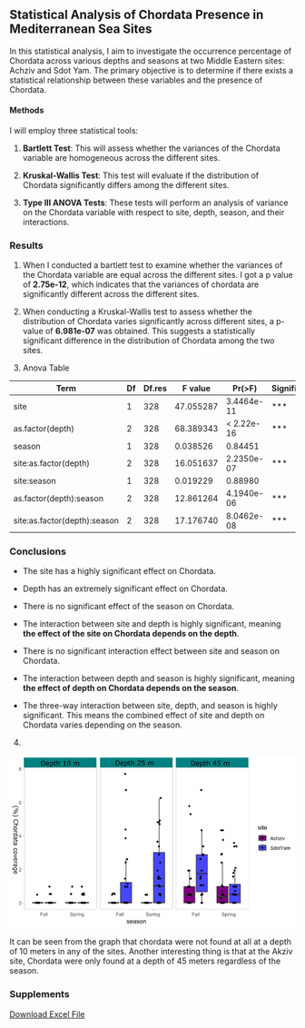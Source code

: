 
## Statistical Analysis of Chordata Presence in Mediterranean Sea Sites

In this statistical analysis, I aim to investigate the occurrence percentage of Chordata across various depths and seasons at two Middle Eastern sites: Achziv and Sdot Yam. The primary objective is to determine if there exists a statistical relationship between these variables and the presence of Chordata.

#### Methods

I will employ three statistical tools:

1. **Bartlett Test**: This will assess whether the variances of the Chordata variable are homogeneous across the different sites.
   
2. **Kruskal-Wallis Test**: This test will evaluate if the distribution of Chordata significantly differs among the different sites.
   
3. **Type III ANOVA Tests**: These tests will perform an analysis of variance on the Chordata variable with respect to site, depth, season, and their interactions.


### Results
1. When I conducted a bartlett test to examine whether the variances of the Chordata variable are equal across the different sites. I got a p value of **2.75e-12**, which indicates that the variances of chordata are significantly different across the different sites.

2. When conducting a Kruskal-Wallis test to assess whether the distribution of Chordata varies significantly across different sites, a p-value of **6.981e-07** was obtained. This suggests a statistically significant difference in the distribution of Chordata among the two sites.


3.  Anova Table

| Term                         | Df  | Df.res | F value    | Pr(>F)      | Significance |
|------------------------------|-----|--------|------------|-------------|--------------|
| site                         | 1   | 328    | 47.055287  | 3.4464e-11  | ***          |
| as.factor(depth)             | 2   | 328    | 68.389343  | < 2.22e-16  | ***          |
| season                       | 1   | 328    | 0.038526   | 0.84451     |              |
| site:as.factor(depth)        | 2   | 328    | 16.051637  | 2.2350e-07  | ***          |
| site:season                  | 1   | 328    | 0.019229   | 0.88980     |              |
| as.factor(depth):season      | 2   | 328    | 12.861264  | 4.1940e-06  | ***          |
| site:as.factor(depth):season | 2   | 328    | 17.176740  | 8.0462e-08  | ***          |

### Conclusions


   -  The site has a highly significant effect on Chordata.

   -  Depth has an extremely significant effect on Chordata.

   -  There is no significant effect of the season on Chordata.

   -  The interaction between site and depth is highly significant, meaning **the effect of the site on Chordata depends on the depth**.

   - There is no significant interaction effect between site and season on Chordata.

   -  The interaction between depth and season is highly significant, meaning **the effect of depth on Chordata depends on the season**.

   -  The three-way interaction between site, depth, and season is highly significant. This means the combined effect of site and depth on Chordata varies depending on the season.

4. 

![alt text](../images/data%20anlysisn%20class.png)


   It can be seen from the graph that chordata were not found at all at a depth of 10 meters in any of the sites.
Another interesting thing is that at the Akziv site, Chordata were only found at a depth of 45 meters regardless of the season.

### Supplements

[Download Excel File](https://raw.githubusercontent.com/OfekRainish_notebook/exel%20files/Photosurvey_metadata%20class.csv)

